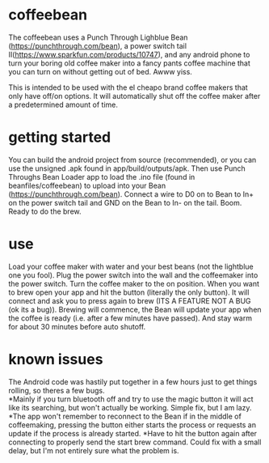 # coffeebean
The coffeebean uses a Punch Through Lighblue Bean (https://punchthrough.com/bean), a power switch tail II(https://www.sparkfun.com/products/10747), and any android phone to turn your boring old coffee maker into a fancy pants coffee machine that you can turn on without getting out of bed.  Awww yiss.

This is intended to be used with the el cheapo brand coffee makers that only have off/on options.  It will automatically shut off the coffee maker after a predetermined amount of time.

# getting started
You can build the android project from source (recommended), or you can use the unsigned .apk found in app/build/outputs/apk.  Then use Punch Throughs Bean Loader app to load the .ino file (found in beanfiles/coffeebean) to upload into your Bean (https://punchthrough.com/bean).  Connect a wire to D0 on to Bean to In+ on the power switch tail and GND on the Bean to In- on the tail.  Boom.  Ready to do the brew.

# use
Load your coffee maker with water and your best beans (not the lightblue one you fool).  Plug the power switch into the wall and the coffeemaker into the power switch.  Turn the coffee maker to the on position.  When you want to brew open your app and hit the button (literally the only button).  It will connect and ask you to press again to brew (ITS A FEATURE NOT A BUG (ok its a bug)).  Brewing will commence, the Bean will update your app when the coffee is ready (i.e. after a few minutes have passed). And stay warm for about 30 minutes before auto shutoff.

# known issues
The Android code was hastily put together in a few hours just to get things rolling, so theres a few bugs.  
  *Mainly if you turn bluetooth off and try to use the magic button it will act like its searching, but won't actually be working.  Simple fix, but I am lazy.
  *The app won't remember to reconnect to the Bean if in the middle of coffeemaking, pressing the button either starts the process or requests an update if the process is already started.
  *Have to hit the button again after connecting to properly send the start brew command. Could fix with a small delay, but I'm not entirely sure what the problem is.

